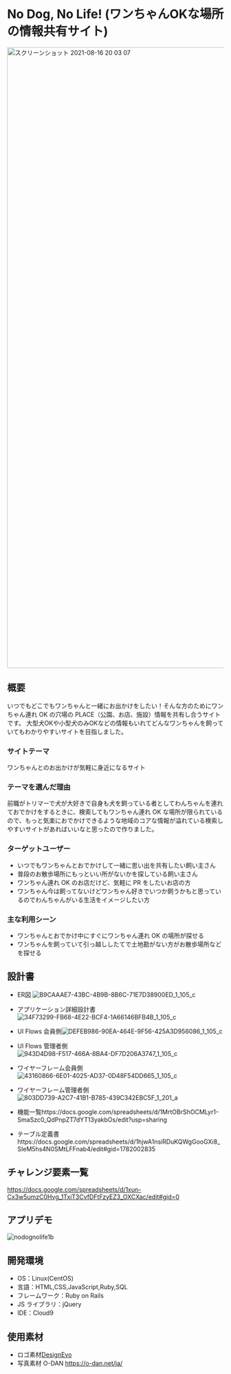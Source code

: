 # No Dog, No Life! (ワンちゃんOKな場所の情報共有サイト)
<img width="1440" alt="スクリーンショット 2021-08-16 20 03 07" src="https://user-images.githubusercontent.com/81672054/129671782-51352829-a41e-4abe-bdb8-2887c42fa80f.png">

## 概要

いつでもどこでもワンちゃんと一緒にお出かけをしたい！そんな方のためにワンちゃん連れ OK の穴場の PLACE（公園、お店、施設）情報を共有し合うサイトです。
大型犬OKや小型犬のみOKなどの情報もいれてどんなワンちゃんを飼っていてもわかりやすいサイトを目指しました。

### サイトテーマ

ワンちゃんとのお出かけが気軽に身近になるサイト

### テーマを選んだ理由

前職がトリマーで犬が大好きで自身も犬を飼っている者としてわんちゃんを連れておでかけをするときに、検索してもワンちゃん連れ OK な場所が限られているので、もっと気楽におでかけできるような地域のコアな情報が溢れている検索しやすいサイトがあればいいなと思ったので作りました。

### ターゲットユーザー

- いつでもワンちゃんとおでかけして一緒に思い出を共有したい飼い主さん
- 普段のお散歩場所にもっといい所がないかを探している飼い主さん
- ワンちゃん連れ OK のお店だけど、気軽に PR をしたいお店の方
- ワンちゃん今は飼ってないけどワンちゃん好きでいつか飼うかもと思っているのでわんちゃんがいる生活をイメージしたい方

### 主な利用シーン

- ワンちゃんとおでかけ中にすぐにワンちゃん連れ OK の場所が探せる
- ワンちゃんを飼っていて引っ越ししたてで土地勘がない方がお散歩場所などを探せる

## 設計書
- ER図 
![B9CAAAE7-43BC-4B9B-8B6C-71E7D38900ED_1_105_c](https://user-images.githubusercontent.com/81672054/127604116-ad7e5db9-a0b1-4b5a-89a3-79e3c039d892.jpeg)
- アプリケーション詳細設計書![34F73299-FB68-4E22-BCF4-1A66146BFB4B_1_105_c](https://user-images.githubusercontent.com/81672054/127728373-dce5d2cd-e880-4283-9c19-bd5740b5fc2a.jpeg)


- UI Flows 会員側![DEFEB986-90EA-464E-9F56-425A3D956086_1_105_c](https://user-images.githubusercontent.com/81672054/127632010-2c8accb2-8998-4025-bd60-4b5d95fef410.jpeg)

- UI Flows 管理者側![943D4D98-F517-466A-8BA4-DF7D206A3747_1_105_c](https://user-images.githubusercontent.com/81672054/127740454-c02dddd2-ab3d-4a44-8624-0dfeae746506.jpeg)
- ワイヤーフレーム会員側![43160866-6E01-4025-AD37-0D48F54DD665_1_105_c](https://user-images.githubusercontent.com/81672054/127862525-1ee9033c-bc6b-4609-bf80-c53392e8bc2e.jpeg)
- ワイヤーフレーム管理者側![803DD739-A2C7-41B1-B785-439C342EBC5F_1_201_a](https://user-images.githubusercontent.com/81672054/127771512-ec54af1b-de33-4cf2-8a9e-3c535c4d457a.jpeg)

- 機能一覧https://docs.google.com/spreadsheets/d/1MrtOBrShOCMLyr1-SmaSzc0_QdPnpZT7dYT13yakbOs/edit?usp=sharing
- テーブル定義書https://docs.google.com/spreadsheets/d/1hjwA1nsiRDuKQWgGooGXi8_SIeM5hs4N0SMtLFFnab4/edit#gid=1782002835


## チャレンジ要素一覧

https://docs.google.com/spreadsheets/d/1xun-Cx3w5umzC0Hvg_1TxiT3CvfDFtFzyEZ3_OXCXac/edit#gid=0

## アプリデモ
![nodognolife1b](https://user-images.githubusercontent.com/81672054/129709163-769df544-5f78-4d43-b710-98b5bbdb1cc7.gif)

## 開発環境

- OS：Linux(CentOS)
- 言語：HTML,CSS,JavaScript,Ruby,SQL
- フレームワーク：Ruby on Rails
- JS ライブラリ：jQuery
- IDE：Cloud9

## 使用素材

- ロゴ素材<a href="https://www.designevo.com/jp/" title="無料オンラインロゴメーカー">DesignEvo</a>
- 写真素材 O-DAN https://o-dan.net/ja/

